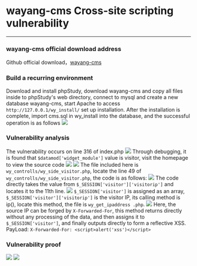 # wayang-cms Cross-site scripting vulnerability
---
### wayang-cms official download address
Github official download，[wayang-cms](https://github.com/ketutd/wayang-cms)
### Build a recurring environment
Download and install phpStudy, download wayang-cms and copy all files inside to phpStudy's web directory, connect to mysql and create a new database wayang-cms, start Apache to access `http://127.0.0.1/wy_install/` set up installation. After the installation is complete, import cms.sql in wy_install into the database, and the successful operation is as follows
![](https://lowliness9.github.io/post-images/1605356351107.png)
### Vulnerability analysis
The vulnerability occurs on line 316 of index.php
![](https://lowliness9.github.io/post-images/1605325310667.png)
Through debugging, it is found that `$datamod['widget_module']` value is visitor, visit the homepage to view the source code
![](https://lowliness9.github.io/post-images/1605325452724.png)
![](https://lowliness9.github.io/post-images/1605325415653.png)
The file included here is `wy_controlls/wy_side_visitor.php`, locate the line 49 of `wy_controlls/wy_side_visitor.php`, the code is as follows:
![](https://lowliness9.github.io/post-images/1605325530824.png)
The code directly takes the value from `$_SESSION['visitor']['visitorip']` and locates it to the 11th line.
![](https://lowliness9.github.io/post-images/1605325637644.png)
`$_SESSION['visitor']` is assigned as an array, `$_SESSION['visitor']['visitorip']` is the visitor IP, its calling method is ip(), locate this method, the file is `wy_get_ipaddress .php`.
![](https://lowliness9.github.io/post-images/1605325786777.png)
Here, the source IP can be forged by `X-Forwarded-For`, this method returns directly without any processing of the data, and then assigns it to `$_SESSION['visitor']`, and finally outputs directly to form a reflective XSS.
PayLoad: `X-Forwarded-For: <script>alert('xss')</script>`
### Vulnerability proof
![](https://lowliness9.github.io/post-images/1605325944155.png)
![](https://lowliness9.github.io/post-images/1605325868585.png)
